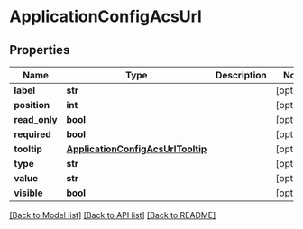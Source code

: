 # ApplicationConfigAcsUrl

## Properties
Name | Type | Description | Notes
------------ | ------------- | ------------- | -------------
**label** | **str** |  | [optional] 
**position** | **int** |  | [optional] 
**read_only** | **bool** |  | [optional] 
**required** | **bool** |  | [optional] 
**tooltip** | [**ApplicationConfigAcsUrlTooltip**](ApplicationConfigAcsUrlTooltip.md) |  | [optional] 
**type** | **str** |  | [optional] 
**value** | **str** |  | [optional] 
**visible** | **bool** |  | [optional] 

[[Back to Model list]](../README.md#documentation-for-models) [[Back to API list]](../README.md#documentation-for-api-endpoints) [[Back to README]](../README.md)



